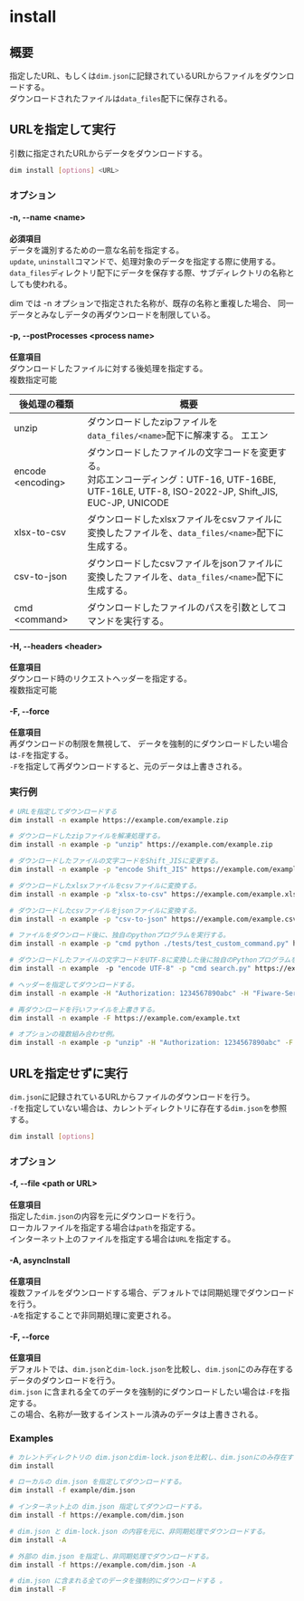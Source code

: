 # install

## 概要

指定したURL、もしくは`dim.json`に記録されているURLからファイルをダウンロードする。\
ダウンロードされたファイルは`data_files`配下に保存される。

## URLを指定して実行

引数に指定されたURLからデータをダウンロードする。

```bash
dim install [options] <URL>
```

### オプション

#### -n, --name \<name\>

**必須項目**\
データを識別するための一意な名前を指定する。\
`update`, `uninstall`コマンドで、処理対象のデータを指定する際に使用する。\
`data_files`ディレクトリ配下にデータを保存する際、サブディレクトリの名称としても使われる。

dim では -n オプションで指定された名称が、既存の名称と重複した場合、 同一データとみなしデータの再ダウンロードを制限している。

#### -p, --postProcesses \<process name\>

**任意項目**\
ダウンロードしたファイルに対する後処理を指定する。\
複数指定可能

| 後処理の種類              | 概要                                                                                                                |
| ------------------- | ----------------------------------------------------------------------------------------------------------------- |
| unzip               | ダウンロードしたzipファイルを`data_files/<name>`配下に解凍する。 エエン                                                                   |
| encode \<encoding\> | ダウンロードしたファイルの文字コードを変更する。<br>対応エンコーディング：UTF-16, UTF-16BE, UTF-16LE, UTF-8, ISO-2022-JP, Shift_JIS, EUC-JP, UNICODE |
| xlsx-to-csv         | ダウンロードしたxlsxファイルをcsvファイルに変換したファイルを、`data_files/<name>`配下に生成する。                                                    |
| csv-to-json         | ダウンロードしたcsvファイルをjsonファイルに変換したファイルを、`data_files/<name>`配下に生成する。                                                    |
| cmd \<command\>     | ダウンロードしたファイルのパスを引数としてコマンドを実行する。                                                                                   |

#### -H, --headers \<header\>

**任意項目**\
ダウンロード時のリクエストヘッダーを指定する。\
複数指定可能

#### -F, --force

**任意項目**\
再ダウンロードの制限を無視して、 データを強制的にダウンロードしたい場合は`-F`を指定する。\
`-F`を指定して再ダウンロードすると、元のデータは上書きされる。

### 実行例

```bash
# URLを指定してダウンロードする
dim install -n example https://example.com/example.zip

# ダウンロードしたzipファイルを解凍処理する。
dim install -n example -p "unzip" https://example.com/example.zip

# ダウンロードしたファイルの文字コードをShift_JISに変更する。
dim install -n example -p "encode Shift_JIS" https://example.com/example.txt

# ダウンロードしたxlsxファイルをcsvファイルに変換する。
dim install -n example -p "xlsx-to-csv" https://example.com/example.xlsx

# ダウンロードしたcsvファイルをjsonファイルに変換する。
dim install -n example -p "csv-to-json" https://example.com/example.csv

# ファイルをダウンロード後に、独自のpythonプログラムを実行する。
dim install -n example -p "cmd python ./tests/test_custom_command.py" https://example.com/example.xlsx

# ダウンロードしたファイルの文字コードをUTF-8に変換した後に独自のPythonプログラムを用いて検索を行う。
dim install -n example　-p "encode UTF-8" -p "cmd search.py" https://example.com/example.txt

# ヘッダーを指定してダウンロードする。
dim install -n example -H "Authorization: 1234567890abc" -H "Fiware-Service: example"  https://example.com/example.txt

# 再ダウンロードを行いファイルを上書きする。
dim install -n example -F https://example.com/example.txt

# オプションの複数組み合わせ例。
dim install -n example -p "unzip" -H "Authorization: 1234567890abc" -F https://example.com/example.zip
```

## URLを指定せずに実行

`dim.json`に記録されているURLからファイルのダウンロードを行う。\
`-f`を指定していない場合は、カレントディレクトリに存在する`dim.json`を参照する。

```bash
dim install [options]
```

### オプション

#### -f, --file \<path or URL\>

**任意項目**\
指定した`dim.json`の内容を元にダウンロードを行う。\
ローカルファイルを指定する場合は`path`を指定する。\
インターネット上のファイルを指定する場合は`URL`を指定する。

#### -A, asyncInstall

**任意項目**\
複数ファイルをダウンロードする場合、デフォルトでは同期処理でダウンロードを行う。\
`-A`を指定することで非同期処理に変更される。

#### -F, --force

**任意項目**\
デフォルトでは、`dim.json`と`dim-lock.json`を比較し、`dim.json`にのみ存在するデータのダウンロードを行う。\
`dim.json` に含まれる全てのデータを強制的にダウンロードしたい場合は`-F`を指定する。\
この場合、名称が一致するインストール済みのデータは上書きされる。

### Examples

```bash
# カレントディレクトリの dim.jsonとdim-lock.jsonを比較し、dim.jsonにのみ存在するデータのダウンロードする。
dim install

# ローカルの dim.json を指定してダウンロードする。
dim install -f example/dim.json

# インターネット上の dim.json 指定してダウンロードする。
dim install -f https://example.com/dim.json

# dim.json と dim-lock.json の内容を元に、非同期処理でダウンロードする。
dim install -A

# 外部の dim.json を指定し、非同期処理でダウンロードする。
dim install -f https://example.com/dim.json -A

# dim.json に含まれる全てのデータを強制的にダウンロードする 。
dim install -F
```
